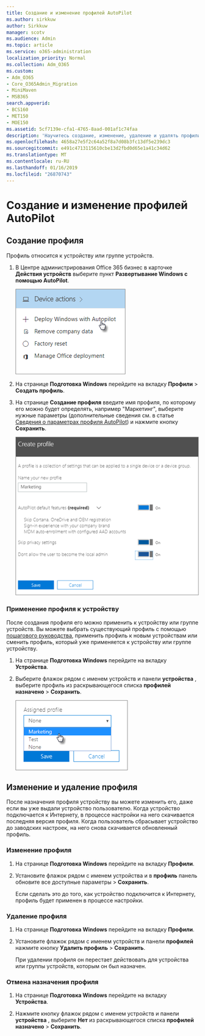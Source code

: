 ```yaml
---
title: Создание и изменение профилей AutoPilot
ms.author: sirkkuw
author: Sirkkuw
manager: scotv
ms.audience: Admin
ms.topic: article
ms.service: o365-administration
localization_priority: Normal
ms.collection: Adm_O365
ms.custom:
- Adm_O365
- Core_O365Admin_Migration
- MiniMaven
- MSB365
search.appverid:
- BCS160
- MET150
- MOE150
ms.assetid: 5cf7139e-cfa1-4765-8aad-001af1c74faa
description: 'Научитесь создание, изменение, удаление и удалять профили автопилот. '
ms.openlocfilehash: 4658a27e5f2c64a52f8a7d08b3fc13df5e239dc3
ms.sourcegitcommit: e491c4713115610cbe13d2fbd0d65e1a41c34d62
ms.translationtype: MT
ms.contentlocale: ru-RU
ms.lasthandoff: 01/16/2019
ms.locfileid: "26870743"
---
```

# <a name="create-and-edit-autopilot-profiles"></a>Создание и изменение профилей AutoPilot

## <a name="create-a-profile"></a>Создание профиля

Профиль относится к устройству или группе устройств.
  
1. В Центре администрирования Office 365 бизнес в карточке **Действия устройств** выберите пункт **Развертывание Windows с помощью AutoPilot**. 
    
    ![On the Device actions card, choose Deploy Windows with Autopilot.](media/160d5c2a-11a8-48f9-a8aa-70f084b85448.png)
  
2. На странице **Подготовка Windows** перейдите на вкладку **Профили** \> **Создать профиль**.
    
3. На странице **Создание профиля** введите имя профиля, по которому его можно будет определять, например "Маркетинг", выберите нужные параметры (дополнительные сведения см. в статье [Сведения о параметрах профиля AutoPilot](autopilot-profile-settings.md)) и нажмите кнопку **Сохранить**.
    
    ![Enter name and turn on settings in the Create profile panel.](media/63b5a00d-6a5d-48d0-9557-e7531e80702a.png)
  
### <a name="apply-profile-to-a-device"></a>Применение профиля к устройству

После создания профиля его можно применить к устройству или группе устройств. Вы можете выбрать существующий профиль с помощью [пошагового руководства](add-autopilot-devices-and-profile.md), применить профиль к новым устройствам или сменить профиль, который уже применяется к устройству или группе устройству. 
  
1. На странице **Подготовка Windows** перейдите на вкладку **Устройства**. 
    
2. Выберите флажок рядом с именем устройств и панели **устройства** , выберите профиль из раскрывающегося списка **профилей назначено** \> **Сохранить**.
    
    ![In the Device panel, select an Assigned profile to apply it.](media/ed0ce33f-9241-4403-a5de-2dddffdc6fb9.png)
  
## <a name="edit-delete-or-remove-a-profile"></a>Изменение и удаление профиля

После назначения профиля устройству вы можете изменить его, даже если вы уже выдали устройство пользователю. Когда устройство подключается к Интернету, в процессе настройки на него скачивается последняя версия профиля. Когда пользователь сбрасывает устройство до заводских настроек, на него снова скачивается обновленный профиль. 
  
### <a name="edit-a-profile"></a>Изменение профиля

1. На странице **Подготовка Windows** перейдите на вкладку **Профили**. 
    
2. Установите флажок рядом с именем устройства и в **профиль** панель обновите все доступные параметры \> **Сохранить**.
    
    Если сделать это до того, как устройство подключится к Интернету, профиль будет применен в процессе настройки.
    
### <a name="delete-a-profile"></a>Удаление профиля

1. На странице **Подготовка Windows** перейдите на вкладку **Профили**. 
    
2. Установите флажок рядом с именем устройств и панели **профилей** нажмите кнопку **Удалить профиль** \> **Сохранить**.
    
    При удалении профиля он перестает действовать для устройства или группы устройств, которым он был назначен.
    
### <a name="remove-a-profile"></a>Отмена назначения профиля

1. На странице **Подготовка Windows** перейдите на вкладку **Устройства**. 
    
2. Нажмите кнопку флажок рядом с именем устройств и панели **устройства** , выберите **Нет** из раскрывающегося списка **профилей назначено** \> **Сохранить**.
    
